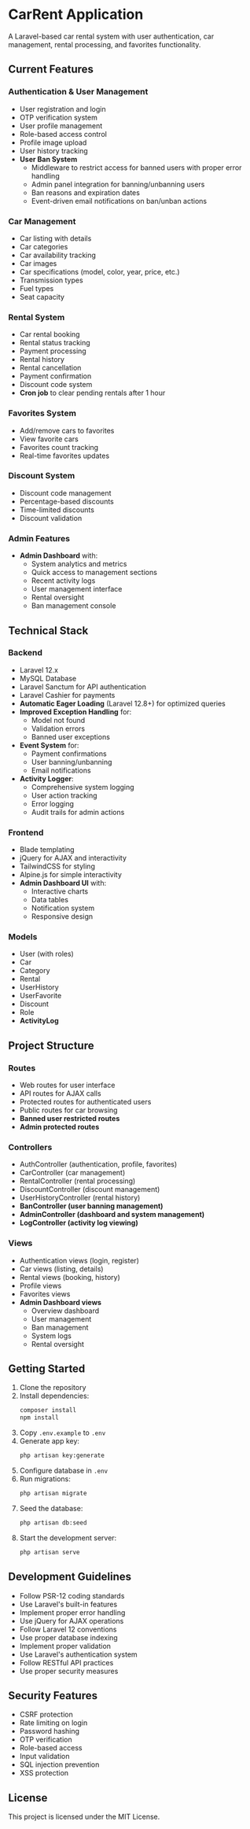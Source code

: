 # CarRent Application

A Laravel-based car rental system with user authentication, car management, rental processing, and favorites functionality.

## Current Features

### Authentication & User Management
- User registration and login
- OTP verification system
- User profile management
- Role-based access control
- Profile image upload
- User history tracking
- **User Ban System**
  - Middleware to restrict access for banned users with proper error handling
  - Admin panel integration for banning/unbanning users
  - Ban reasons and expiration dates
  - Event-driven email notifications on ban/unban actions

### Car Management
- Car listing with details
- Car categories
- Car availability tracking
- Car images
- Car specifications (model, color, year, price, etc.)
- Transmission types
- Fuel types
- Seat capacity

### Rental System
- Car rental booking
- Rental status tracking
- Payment processing
- Rental history
- Rental cancellation
- Payment confirmation
- Discount code system
- **Cron job** to clear pending rentals after 1 hour

### Favorites System
- Add/remove cars to favorites
- View favorite cars
- Favorites count tracking
- Real-time favorites updates

### Discount System
- Discount code management
- Percentage-based discounts
- Time-limited discounts
- Discount validation

### Admin Features
- **Admin Dashboard** with:
  - System analytics and metrics
  - Quick access to management sections
  - Recent activity logs
  - User management interface
  - Rental oversight
  - Ban management console

## Technical Stack

### Backend
- Laravel 12.x
- MySQL Database
- Laravel Sanctum for API authentication
- Laravel Cashier for payments
- **Automatic Eager Loading** (Laravel 12.8+) for optimized queries
- **Improved Exception Handling** for:
  - Model not found
  - Validation errors
  - Banned user exceptions
- **Event System** for:
  - Payment confirmations
  - User banning/unbanning
  - Email notifications
- **Activity Logger**:
  - Comprehensive system logging
  - User action tracking
  - Error logging
  - Audit trails for admin actions

### Frontend
- Blade templating
- jQuery for AJAX and interactivity
- TailwindCSS for styling
- Alpine.js for simple interactivity
- **Admin Dashboard UI** with:
  - Interactive charts
  - Data tables
  - Notification system
  - Responsive design

### Models
- User (with roles)
- Car
- Category
- Rental
- UserHistory
- UserFavorite
- Discount
- Role
- **ActivityLog**

## Project Structure

### Routes
- Web routes for user interface
- API routes for AJAX calls
- Protected routes for authenticated users
- Public routes for car browsing
- **Banned user restricted routes**
- **Admin protected routes**

### Controllers
- AuthController (authentication, profile, favorites)
- CarController (car management)
- RentalController (rental processing)
- DiscountController (discount management)
- UserHistoryController (rental history)
- **BanController (user banning management)**
- **AdminController (dashboard and system management)**
- **LogController (activity log viewing)**

### Views
- Authentication views (login, register)
- Car views (listing, details)
- Rental views (booking, history)
- Profile views
- Favorites views
- **Admin Dashboard views**
  - Overview dashboard
  - User management
  - Ban management
  - System logs
  - Rental oversight

## Getting Started

1. Clone the repository
2. Install dependencies:
   ```bash
   composer install
   npm install
   ```
3. Copy `.env.example` to `.env`
4. Generate app key:
   ```bash
   php artisan key:generate
   ```
5. Configure database in `.env`
6. Run migrations:
   ```bash
   php artisan migrate
   ```
7. Seed the database:
   ```bash
   php artisan db:seed
   ```
8. Start the development server:
   ```bash
   php artisan serve
   ```

## Development Guidelines

- Follow PSR-12 coding standards
- Use Laravel's built-in features
- Implement proper error handling
- Use jQuery for AJAX operations
- Follow Laravel 12 conventions
- Use proper database indexing
- Implement proper validation
- Use Laravel's authentication system
- Follow RESTful API practices
- Use proper security measures

## Security Features

- CSRF protection
- Rate limiting on login
- Password hashing
- OTP verification
- Role-based access
- Input validation
- SQL injection prevention
- XSS protection

## License

This project is licensed under the MIT License.
